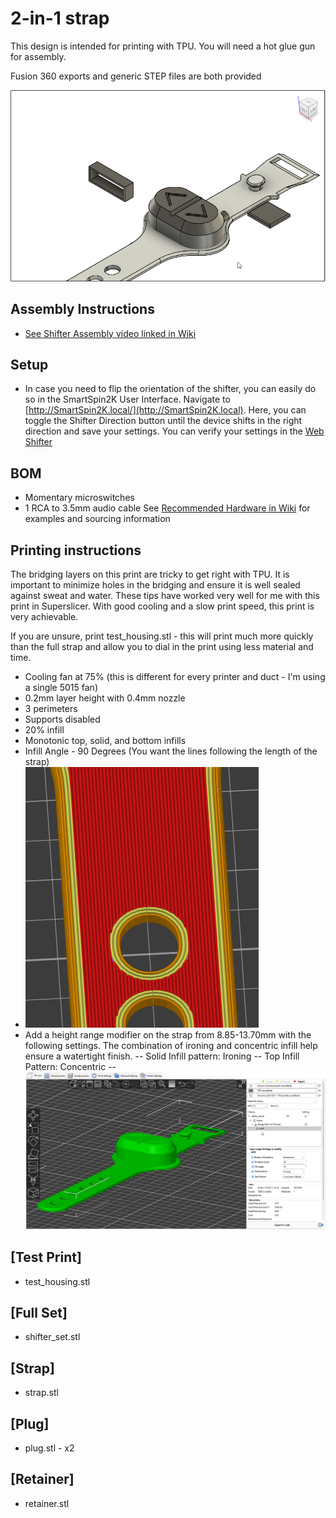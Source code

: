 # 2-in-1 strap
This design is intended for printing with TPU.  You will need a hot glue gun for assembly.

Fusion 360 exports and generic STEP files are both provided

![render of remote](screenshot.png)


## Assembly Instructions
- [See Shifter Assembly video linked in Wiki](https://github.com/doudar/SmartSpin2k/wiki/Building-How-To)

## Setup
- In case you need to flip the orientation of the shifter, you can easily do so in the SmartSpin2K User Interface.  Navigate to [http://SmartSpin2K.local/](http://SmartSpin2K.local).  Here, you can toggle the Shifter Direction button until the device shifts in the right direction and save your settings.  You can verify your settings in the [Web Shifter](http://smartspin2k.local/shift.html)

## BOM
- Momentary microswitches
- 1 RCA to 3.5mm audio cable
See [Recommended Hardware in Wiki](https://github.com/doudar/SmartSpin2k/wiki/Recommended-Hardware) for examples and sourcing information

## Printing instructions
The bridging layers on this print are tricky to get right with TPU.  It is important to minimize holes in the bridging and ensure it is well sealed against sweat and water.  These tips have worked very well for me with this print in Superslicer.  With good cooling and a slow print speed, this print is very achievable. 

If you are unsure, print test_housing.stl - this will print much more quickly than the full strap and allow you to dial in the print using less material and time.

- Cooling fan at 75% (this is different for every printer and duct - I'm using a single 5015 fan)
- 0.2mm layer height with 0.4mm nozzle
- 3 perimeters
- Supports disabled
- 20% infill
- Monotonic top, solid, and bottom infills
- Infill Angle - 90 Degrees (You want the lines following the length of the strap)
- ![close up of strap](strap_close-up.png)
- Add a height range modifier on the strap from 8.85-13.70mm with the following settings.  The combination of ironing and concentric infill help ensure a watertight finish.
-- Solid Infill pattern: Ironing
-- Top Infill Pattern: Concentric
-- ![layer settings screenshot](layer_settings.png)

## [Test Print]
- test_housing.stl

## [Full Set]
- shifter_set.stl

## [Strap]
- strap.stl

## [Plug]
- plug.stl - x2

## [Retainer]
- retainer.stl

